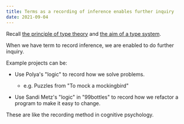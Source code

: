 ```yaml
---
title: Terms as a recording of inference enables further inquiry
date: 2021-09-04
---
```


Recall [the principle of type theory][0001] and [the aim of a type system][0008].

[0001]: 0001-the-principle-of-type-theory.md
[0008]: 0008-the-aim-of-a-type-system.md

When we have term to record inference, we are enabled to do further inquiry.

Example projects can be:

- Use Polya's "logic" to record how we solve problems.
  - e.g. Puzzles from "To mock a mockingbird"

- Use Sandi Metz's "logic" in "99bottles" to record how we refactor a program to make it easy to change.

These are like the recording method in cognitive psychology.
